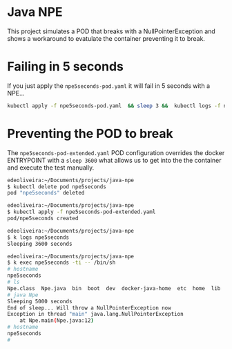 # Java NPE

This project simulates a POD that breaks with a NullPointerException and shows a workaround to evatulate the container preventing it to break.

# Failing in 5 seconds

If you just apply the `npe5seconds-pod.yaml` it will fail in 5 seconds with a NPE...

```bash
kubectl apply -f npe5seconds-pod.yaml  && sleep 3 &&  kubectl logs -f npe5seconds
```

# Preventing the POD to break

The `npe5seconds-pod-extended.yaml` POD configuration overrides the docker ENTRYPOINT with a `sleep 3600` what allows us to get into the the container and execute the test manually.

```bash
edeoliveira:~/Documents/projects/java-npe
$ kubectl delete pod npe5seconds
pod "npe5seconds" deleted

edeoliveira:~/Documents/projects/java-npe
$ kubectl apply -f npe5seconds-pod-extended.yaml
pod/npe5seconds created

edeoliveira:~/Documents/projects/java-npe
$ k logs npe5seconds
Sleeping 3600 seconds

edeoliveira:~/Documents/projects/java-npe
$ k exec npe5seconds -ti -- /bin/sh
# hostname
npe5seconds
# ls
Npe.class  Npe.java  bin  boot	dev  docker-java-home  etc  home  lib  lib64  media  mnt  opt  proc  root  run	sbin  srv  sys	tmp  usr  var
# java Npe
Sleeping 5000 seconds
End of sleep... Will throw a NullPointerException now
Exception in thread "main" java.lang.NullPointerException
	at Npe.main(Npe.java:12)
# hostname
npe5seconds
#
```